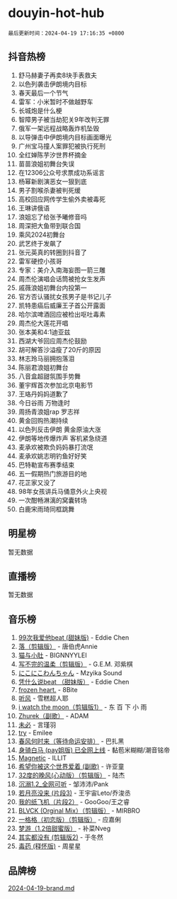 # douyin-hot-hub

`最后更新时间：2024-04-19 17:16:35 +0800`

## 抖音热榜

1. 舒马赫妻子再卖8块手表救夫
1. 以色列袭击伊朗境内目标
1. 春天最后一个节气
1. 雷军：小米暂时不做越野车
1. 长城炮是什么梗
1. 智障男子被当劫犯关9年改判无罪
1. 俄军一架远程战略轰炸机坠毁
1. 以导弹击中伊朗境内目标画面曝光
1. 广州宝马撞人案罪犯被执行死刑
1. 全红婵陈芋汐世界杯摘金
1. 苗苗浪姐初舞台失误
1. 在12306公众号求票成功系谣言
1. 杨幂新剧演恶女一狠到底
1. 男子割喉杀妻被判死缓
1. 高校回应网传学生偷外卖被毒死
1. 王琳讲俄语
1. 浪姐忘了给张予曦修音吗
1. 周深把大鱼带到联合国
1. 乘风2024初舞台
1. 武艺终于发飙了
1. 张元英真的转圈到抖音了
1. 雷军硬控小孩哥
1. 专家：美介入南海妄图一箭三雕
1. 周杰伦演唱会话筒被抢女生发声
1. 戚薇浪姐初舞台内投第一
1. 官方否认骚扰女孩男子是书记儿子
1. 凯特患癌后威廉王子首公开露面
1. 哈尔滨啤酒回应被检出呕吐毒素
1. 周杰伦大莲花开唱
1. 张本美和4:1迪亚兹
1. 西湖大爷回应周杰伦鼓励
1. 胡可解答沙溢瘦了20斤的原因
1. 林志玲马丽拥抱落泪
1. 陈丽君浪姐初舞台
1. 八音盒超甜氛围手势舞
1. 董宇辉首次参加北京电影节
1. 王珞丹妈妈道歉了
1. 今日谷雨 万物逢时
1. 周扬青浪姐rap 罗志祥
1. 黄金回购热潮持续
1. 以色列反击伊朗 黄金原油大涨
1. 伊朗等地传爆炸声 客机紧急绕道
1. 麦承欢被欺负妈妈暴打流氓
1. 麦承欢姚志明钓鱼好好笑
1. 巴特勒宣布赛季结束
1. 五一假期热门旅游目的地
1. 花芷家又没了
1. 98年女孩讲兵马俑意外火上央视
1. 一次酣畅淋漓的窝囊转场
1. 白鹿宋雨琦同框跳舞

## 明星榜

暂无数据

## 直播榜

暂无数据

## 音乐榜

1. [99次我爱他beat (甜妹版)](https://sf5-hl-cdn-tos.douyinstatic.com/obj/tos-cn-ve-2774/ocBPCLaDWFQr2tJdQmEDjGfSYIjegYYPBQZykZ) - Eddie Chen
1. [落（剪辑版）](https://sf5-hl-cdn-tos.douyinstatic.com/obj/tos-cn-ve-2774/o0h6HvN1BBbli9LtU3i5fQIleBQMF5Cg4TZmmC) - 唐伯虎Annie
1. [猫与小肚](https://sf6-cdn-tos.douyinstatic.com/obj/tos-cn-ve-2774/osZeoClMECgK8DYl6VebABgbchEtPYQjZEnRtd) - BIGNNYYLEI
1. [写不完的温柔（剪辑版）](https://sf5-hl-cdn-tos.douyinstatic.com/obj/tos-cn-ve-2774/oYBzzZQJ233GfwkemJJffAIWgeIYrjZfWhHTcG) - G.E.M. 邓紫棋
1. [にこにこわんちゃん](https://sf5-hl-cdn-tos.douyinstatic.com/obj/tos-cn-ve-2774/ooyIapOMDeFipMOAMzingeei01o1UXJZQDlbCr) - Mzyika Sound
1. [凭什么说beat （甜妹版）](https://sf5-hl-cdn-tos.douyinstatic.com/obj/tos-cn-ve-2774/o4jT7FfmgeMO96zHaEAeIMFE8U1qkL6UDqDuCy) - Eddie Chen
1. [frozen heart.](https://sf6-cdn-tos.douyinstatic.com/obj/tos-cn-ve-2774/oIIWJfyjIACZA9zQMtnJ6hQQhFC4vhCupoRBsO) - 8Bite
1. [听风](https://sf27-cdn-tos.douyinstatic.com/obj/tos-cn-ve-2774/oAPa3yDDDIZygYzQdBemCAIngcCeEARgbQDtJC) - 雪糕超人耶
1. [i watch the moon（剪辑版1）](https://sf5-hl-cdn-tos.douyinstatic.com/obj/tos-cn-ve-2774/o0I9mSChzHZANMJIEBfkCQzzg6N5WAcVtqft9P) - 东 百 下 小 雨
1. [Zhurek（副歌）](https://sf5-hl-cdn-tos.douyinstatic.com/obj/tos-cn-ve-2774/ooQm8FBZQDlf0btEYgVpCcSCQfrdJGBEKZYBGS) - ADAM
1. [未必](https://sf3-cdn-tos.douyinstatic.com/obj/tos-cn-ve-2774/ogntQMFnKQDZUgTCYuJgfLEtleYZZFxBQqhhFB) - 言瑾羽
1. [try](https://sf3-cdn-tos.douyinstatic.com/obj/tos-cn-ve-2774/oMCYLreazYIFEgVb1vQdrJnJTbe8DDfiCA6gKw) - Emilee
1. [春风何时来（等待命运安排）](https://sf27-cdn-tos.douyinstatic.com/obj/tos-cn-ve-2774/oICBNbD3gelMfB4WgiD1KI2jQtXZE2FgHLwtsl) - 巴扎黑
1. [身骑白马 (pay姐版) 已全网上线](https://sf5-hl-cdn-tos.douyinstatic.com/obj/tos-cn-ve-2774/oQLO5ZgLsFkaDhdIIveF2zUCgfweY0gWaH4AQG) - 黏苞米糊糊/潮音铭帝
1. [Magnetic](https://sf3-cdn-tos.douyinstatic.com/obj/tos-cn-ve-2774/oAQCYdBNZfLACGDmVFAsfAtpy32tqErgQ3XgBN) - ILLIT
1. [希望你被这个世界爱着 (副歌)](https://sf3-cdn-tos.douyinstatic.com/obj/tos-cn-ve-2774/oUHCmWQfZlE3QQBKBeD8rCFLpJzPgCpImhsxMt) - 许亚童
1. [32度的晚风(心动版）（剪辑版）](https://sf3-cdn-tos.douyinstatic.com/obj/tos-cn-ve-2774/owNyabsyWdzUulxhoJfK8IBXgp0UMQAHpvGh2B) - 陆杰
1. [沉溺1.2_全网可听](https://sf5-hl-cdn-tos.douyinstatic.com/obj/tos-cn-ve-2774/ok2QoiBqsWAX9McZmWiI9gAB0EzwD4Xj6yfmtH) - 邹沛沛/Pank
1. [若月亮没来 (片段3)](https://sf3-cdn-tos.douyinstatic.com/obj/tos-cn-ve-2774/okfyEUsGW1B1ovJi5JiN9IjvAT2lMwA054GoEB) - 王宇宙Leto/乔浚丞
1. [我的纸飞机（片段2）](https://sf3-cdn-tos.douyinstatic.com/obj/tos-cn-ve-2774/oM2ZrKcg2CD5AeRB2gkeXOFB1IxAGJdZPazYHf) - GooGoo/王之睿
1. [BLVCK (Orginal Mix）（剪辑版）](https://sf5-hl-cdn-tos.douyinstatic.com/obj/tos-cn-ve-2774/osnDnwSfQThtCz8BikQnbAAZHwC8YcmgvnnlYf) - MIRBRO
1. [一格格（初恋版）（剪辑版）](https://sf3-cdn-tos.douyinstatic.com/obj/tos-cn-ve-2774/oMYnkPNcQLgltBoyTHDAMiQCDxDOePzQxgbeZU) - 应嘉俐
1. [梦游（1.2倍甜蜜版）](https://sf3-cdn-tos.douyinstatic.com/obj/tos-cn-ve-2774/o4gyAUm8hwufoEABmwVIiQtHsFuGzAEEWtNMzo) - 补菜Nveg
1. [其实都没有 (剪辑版2)](https://sf5-hl-cdn-tos.douyinstatic.com/obj/tos-cn-ve-2774/oEBNQenHZtBhxYjGgUDQk0BCHTigQafgFlbQ7k) - 于冬然
1. [毒药 (释怀版)](https://sf3-cdn-tos.douyinstatic.com/obj/tos-cn-ve-2774/oYILMEAzspdZBIzy4frJNB8ZHPHWAhiwowd4Ad) - 周星星

## 品牌榜

[2024-04-19-brand.md](2024-04-19-brand.md)
